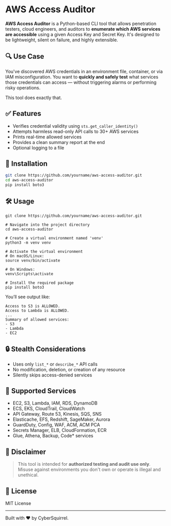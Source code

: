 # AWS Access Auditor

**AWS Access Auditor** is a Python-based CLI tool that allows penetration testers, cloud engineers, and auditors to **enumerate which AWS services are accessible** using a given Access Key and Secret Key. It's designed to be lightweight, silent on failure, and highly extensible.

## 🔍 Use Case

You've discovered AWS credentials in an environment file, container, or via IAM misconfiguration. You want to **quickly and safely test** what services those credentials can access — without triggering alarms or performing risky operations.

This tool does exactly that.

## ✅ Features

- Verifies credential validity using `sts.get_caller_identity()`
- Attempts harmless read-only API calls to 30+ AWS services
- Prints real-time allowed services
- Provides a clean summary report at the end
- Optional logging to a file

## 🚀 Installation

```bash
git clone https://github.com/yourname/aws-access-auditor.git
cd aws-access-auditor
pip install boto3
```

## 🛠️ Usage

```# Clone the repository
git clone https://github.com/yourname/aws-access-auditor.git

# Navigate into the project directory
cd aws-access-auditor

# Create a virtual environment named 'venv'
python3 -m venv venv

# Activate the virtual environment
# On macOS/Linux:
source venv/bin/activate

# On Windows:
venv\Scripts\activate

# Install the required package
pip install boto3
```

You’ll see output like:

```text
Access to S3 is ALLOWED.
Access to Lambda is ALLOWED.
...
Summary of allowed services:
- S3
- Lambda
- EC2
```

## 🔒 Stealth Considerations

- Uses only `list_*` or `describe_*` API calls
- No modification, deletion, or creation of any resource
- Silently skips access-denied services

## 📁 Supported Services

- EC2, S3, Lambda, IAM, RDS, DynamoDB
- ECS, EKS, CloudTrail, CloudWatch
- API Gateway, Route 53, Kinesis, SQS, SNS
- Elasticache, EFS, Redshift, SageMaker, Aurora
- GuardDuty, Config, WAF, ACM, ACM PCA
- Secrets Manager, ELB, CloudFormation, ECR
- Glue, Athena, Backup, Code* services

## 📌 Disclaimer

> This tool is intended for **authorized testing and audit use only**. Misuse against environments you don't own or operate is illegal and unethical.

## 📄 License

MIT License

---

Built with ❤️ by CyberSquirrel.
